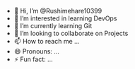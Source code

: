 - 👋 Hi, I’m @Rushimehare10399
- 👀 I’m interested in learning DevOps
- 🌱 I’m currently learning Git
- 💞️ I’m looking to collaborate on Projects
- 📫 How to reach me ...
- 😄 Pronouns: ...
- ⚡ Fun fact: ...

<!---
Rushimehare10399/Rushimehare10399 is a ✨ special ✨ repository because its `README.md` (this file) appears on your GitHub profile.
You can click the Preview link to take a look at your changes.
--->
